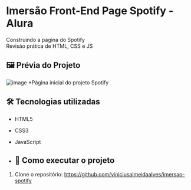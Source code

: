 # Imersão Front-End Page Spotify - Alura

Construindo a página do Spotify  
Revisão prática de HTML, CSS e JS

## 🖼 Prévia do Projeto

![image](https://github.com/user-attachments/assets/0d68f62b-ca40-4de9-93d1-f3b3226a15c3)
*Página inicial do projeto Spotify

## 🛠 Tecnologias utilizadas

- HTML5
- CSS3
- JavaScript

- ## 🚀 Como executar o projeto

1. Clone o repositório: https://github.com/viniciusalmeidaalves/imersao-spotify
